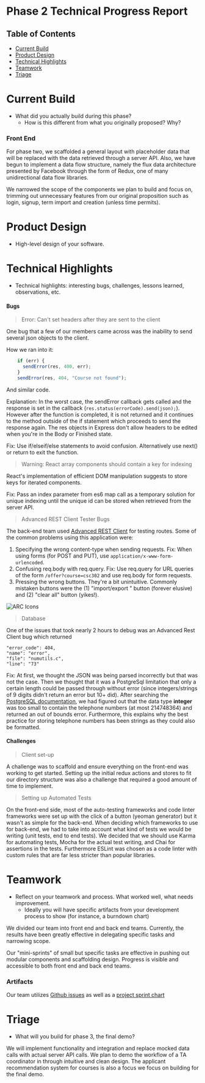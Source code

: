 # Phase 2 Technical Progress Report

## Table of Contents

- [Current Build](#current-build)
- [Product Design](#product-design)
- [Technical Highlights](#technical-highlights)
- [Teamwork](#teamwork)
- [Triage](#triage)

# Current Build

- What did you actually build during this phase?
    - How is this different from what you originally proposed? Why?

### Front End

For phase two, we scaffolded a general layout with placeholder data that will be replaced with the data retrieved through a server API. Also, we have begun to implement a data flow structure, namely the flux data architecture presented by Facebook through the form of Redux, one of many unidirectional data flow libraries.

We narrowed the scope of the components we plan to build and focus on, trimming out unnecessary features from our original proposition such as login, signup, term import and creation (unless time permits).

# Product Design
- High-level design of your software.

# Technical Highlights

- Technical highlights: interesting bugs, challenges, lessons learned, observations, etc.

#### Bugs

  
> Error: Can't set headers after they are sent to the client

One bug that a few of our members came across was the inability to send several json objects to the client.

How we ran into it: 
```javascript
    if (err) {
      sendError(res, 400, err);
    }
    sendError(res, 404, "Course not found");
```
And similar code.

Explanation: In the worst case, the sendError callback gets called and the response is set in the callback (```res.status(errorCode).send(json);```). However after the function is completed, it is not returned and it continues to the method outside of the if statement which proceeds to send the response again. The res objects in Express don't allow headers to be edited when you're in the Body or Finished state.

Fix: Use if/elseif/else statements to avoid confusion. Alternatively use next() or return to exit the function.

  
> Warning: React array components should contain a key for indexing

React's implementation of efficient DOM manipulation suggests to store keys for iterated components.

Fix: Pass an index parameter from es6 map call as a temporary solution for unique indexing until the unique id can be stored when retrieved from the server API.

> Advanced REST Client Tester Bugs

The back-end team used [Advanced REST Client](https://chrome.google.com/webstore/detail/advanced-rest-client/hgmloofddffdnphfgcellkdfbfbjeloo) for testing routes. Some of the common problems using this application were:

1. Specifying the wrong content-type when sending requests. 
Fix: When using forms (for POST and PUT), use ```application/x-www-form-urlencoded```.
2. Confusing req.body with req.query. 
Fix: Use req.query for URL queries of the form ```/offer?course=csc302``` and use req.body for form requests.
3. Pressing the wrong buttons.
They're a bit unintuitive. Commonly mistaken buttons were the (1) "import/export " button (forever elusive) and (2) "clear all" button (yikes!).

![ARC Icons](../master/doc//phase2/icons.png "ARC Icons")

> Database

One of the issues that took nearly 2 hours to debug was an Advanced Rest Client bug which returned 
```
"error_code": 404,
"name": "error",
"file": "numutils.c",
"line": "73"
```
Fix: At first, we thought the JSON was being parsed incorrectly but that was not the case. Then we thought that it was a PostgreSql limitation that only a certain length could be passed through without error (since integers/strings of 9 digits didn't return an error but 10+ did). After searching the [PostgreSQL documentation](https://www.postgresql.org/docs/9.1/static/datatype-numeric.html), we had figured out that the data type **integer** was too small to contain the telephone numbers (at most 214748364) and returned an out of bounds error. Furthermore, this explains why the best practice for storing telephone numbers has been strings as they could also be formatted.

#### Challenges

> Client set-up

A challenge was to scaffold and ensure everything on the front-end was working to get started. Setting up the initial redux actions and stores to fit our directory structure was also a challenge that required a good amount of time to implement.

> Setting up Automated Tests

On the front-end side, most of the auto-testing frameworks and code linter frameworks were set up with the click of a button (yeoman generator) but it wasn't as simple for the back-end. When deciding which frameworks to use for back-end, we had to take into account what kind of tests we would be writing (unit tests, end to end tests). We decided that we should use Karma for automating tests, Mocha for the actual test writing, and Chai for assertions in the tests. Furthermore ESLint was chosen as a code linter with custom rules that are far less stricter than popular libraries.


# Teamwork
- Reflect on your teamwork and process. What worked well, what  needs improvement.
    - Ideally you will have specific artifacts from your development process to show (for instance, a burndown chart)

We divided our team into front end and back end teams. Currently, the results have been greatly effective in delegating specific tasks and narrowing scope.

Our "mini-sprints" of small but specific tasks are effective in pushing out modular components and scaffolding design. Progress is visible and accessible to both front end and back end teams.

### Artifacts

Our team utilizes [Github issues](https://github.com/csc302-2017-spring/proj-ItWorkedYesterday/issues) as well as a [project sprint chart](https://github.com/csc302-2017-spring/proj-ItWorkedYesterday/projects/1)

# Triage
- What will you build for phase 3, the final demo?

We will implement functionality and integration and replace mocked data calls with actual server API calls. We plan to demo the workflow of a TA coordinator in through intuitive and clean design. The applicant recommendation system for courses is also a focus we focus on building for the final demo.

